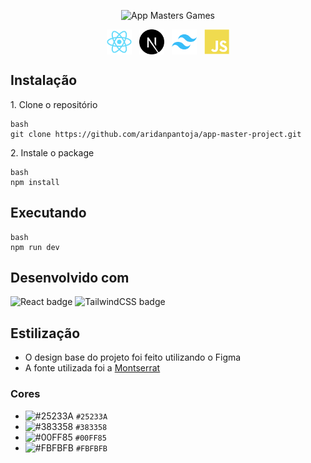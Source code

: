 <p align="center">
  <img src="https://github.com/aridanpantoja/app-masters-project/assets/70522543/5d2fd3bb-ef13-4efe-b93b-74e701086124" alt="App Masters Games" width="600">
</p>

<div align="center" style="display: inline_block">
  <img align="center" alt="tech-react" width="40" src="https://raw.githubusercontent.com/devicons/devicon/master/icons/react/react-original.svg">
  &nbsp;
  <img align="center" alt="tech-nextjs" width="40" src="https://raw.githubusercontent.com/devicons/devicon/master/icons/nextjs/nextjs-original.svg">
  &nbsp;
  <img align="center" alt="tech-tailwind" width="40" src="https://raw.githubusercontent.com/devicons/devicon/master/icons/tailwindcss/tailwindcss-plain.svg">
  &nbsp;
  <img align="center" alt="tech-javascript" width="40" src="https://raw.githubusercontent.com/devicons/devicon/master/icons/javascript/javascript-plain.svg">
</div>

<h2>Instalação</h2>
<p>1. Clone o repositório</p>

```
bash
git clone https://github.com/aridanpantoja/app-master-project.git
```

<p>2. Instale o package</p>

```
bash
npm install
```

<h2>Executando</h2>

```
bash
npm run dev
```

<h2>Desenvolvido com</h2>

<div style="display: inline_block">
  <img src="https://img.shields.io/badge/React-20232A?style=for-the-badge&logo=react&logoColor=61DAFB" alt="React badge"/>
  <img src="https://img.shields.io/badge/JavaScript-323330?style=for-the-badge&logo=javascript&logoColor=F7DF1E" alt="TailwindCSS badge"/>
</div>

<h2>Estilização</h2>

- O design base do projeto foi feito utilizando o Figma
- A fonte utilizada foi a [Montserrat](https://fonts.google.com/specimen/Montserrat)

<h3>Cores</h3>

- ![#25233A](https://placehold.co/15x15/25233A/25233A.png) `#25233A`
- ![#383358](https://placehold.co/15x15/383358/383358.png) `#383358`
- ![#00FF85](https://placehold.co/15x15/00FF85/00FF85.png) `#00FF85`
- ![#FBFBFB](https://placehold.co/15x15/FBFBFB/FBFBFB.png) `#FBFBFB`